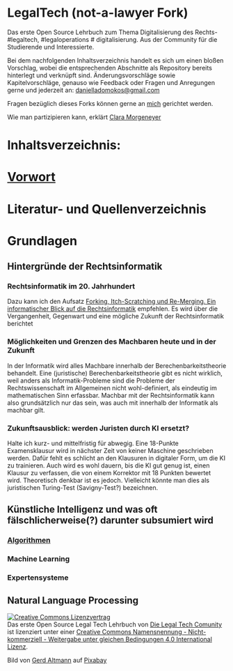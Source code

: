 # LegalTech (not-a-lawyer Fork)
Das erste Open Source Lehrbuch zum Thema Digitalisierung des Rechts- #legaltech, #legaloperations # digitalisierung. Aus der Community für die Studierende und Interessierte.

Bei dem nachfolgenden Inhaltsverzeichnis handelt es sich um einen bloßen Vorschlag, wobei die entsprechenden Abschnitte als Repository bereits hinterlegt und verknüpft sind. Änderungsvorschläge sowie Kapitelvorschläge, genauso wie Feedback oder Fragen und Anregungen gerne und jederzeit an: danielladomokos@gmail.com

Fragen bezüglich dieses Forks können gerne an [mich](https://github.com/not-a-lawyer) gerichtet werden.

Wie man partizipieren kann, erklärt [Clara Morgeneyer](https://github.com/DaniellaDomokos/git-erklaert)

# Inhaltsverzeichnis:

# [Vorwort](https://github.com/DaniellaDomokos/Vorwort)

# Literatur- und Quellenverzeichnis

# Grundlagen 
  ## Hintergründe der Rechtsinformatik
   ### Rechtsinformatik im 20. Jahrhundert
   
   Dazu kann ich den Aufsatz [Forking, Itch-Scratching und Re-Merging. Ein informatischer Blick auf die Rechtsinformatik](https://einst-ig.de/publikation/ishiilutterbeckpallas-forkingitch-scratchingundre-mergingeininformatischerblickaufdierechtsinformatik-2008-03-03) empfehlen. Es wird über die Vergangenheit, Gegenwart und eine mögliche Zukunft der Rechtsinformatik berichtet
   
   ### Möglichkeiten und Grenzen des Machbaren heute und in der Zukunft
   
   In der Informatik wird alles Machbare innerhalb der Berechenbarkeitstheorie behandelt. Eine (juristische) Berechenbarkeitstheorie gibt es nicht wirklich, weil anders als Informatik-Probleme sind die Probleme der Rechtswissenschaft im Allgemeinen nicht wohl-definiert, als eindeutig im mathematischen Sinn erfassbar. Machbar mit der Rechtsinformatik kann also grundsätzlich nur das sein, was auch mit innerhalb der Informatik als machbar gilt.
   
   ### Zukunftsausblick: werden Juristen durch KI ersetzt?
   
   Halte ich kurz- und mittelfristig für abwegig. Eine 18-Punkte Examensklausur wird in nächster Zeit von keiner Maschine geschrieben werden. Dafür fehlt es schlicht an den Klausuren in digitaler Form, um die KI zu trainieren. Auch wird es wohl dauern, bis die KI gut genug ist, einen Klausur zu verfassen, die von einem Korrektor mit 18 Punkten bewertet wird. Theoretisch denkbar ist es jedoch. Vielleicht könnte man dies als juristischen Turing-Test (Savigny-Test?) bezeichnen.
  

  ## Künstliche Intelligenz und was oft fälschlicherweise(?) darunter subsumiert wird
  ### [Algorithmen](https://github.com/not-a-lawyer/LegalTech/blob/algorithm/Zweiter%20Abschnitt/§2%20KI/I.%20Algorithmus.md)
  ### Machine Learning
  ### Expertensysteme
## Natural Language Processing





<a rel="license" href="http://creativecommons.org/licenses/by-nc-sa/4.0/"><img alt="Creative Commons Lizenzvertrag" style="border-width:0" src="https://i.creativecommons.org/l/by-nc-sa/4.0/88x31.png" /></a><br /><span xmlns:dct="http://purl.org/dc/terms/" href="http://purl.org/dc/dcmitype/Text" property="dct:title" rel="dct:type">Das erste Open Source Legal Tech Lehrbuch</span> von <a xmlns:cc="http://creativecommons.org/ns#" href="https://github.com/DaniellaDomokos/LegalTech.git" property="cc:attributionName" rel="cc:attributionURL">Die Legal Tech Comunity </a> ist lizenziert unter einer <a rel="license" href="http://creativecommons.org/licenses/by-nc-sa/4.0/">Creative Commons Namensnennung - Nicht-kommerziell - Weitergabe unter gleichen Bedingungen 4.0 International Lizenz</a>.

Bild von <a href="https://pixabay.com/de/users/geralt-9301/?utm_source=link-attribution&amp;utm_medium=referral&amp;utm_campaign=image&amp;utm_content=1691282">Gerd Altmann</a> auf <a href="https://pixabay.com/de/?utm_source=link-attribution&amp;utm_medium=referral&amp;utm_campaign=image&amp;utm_content=1691282">Pixabay</a>
